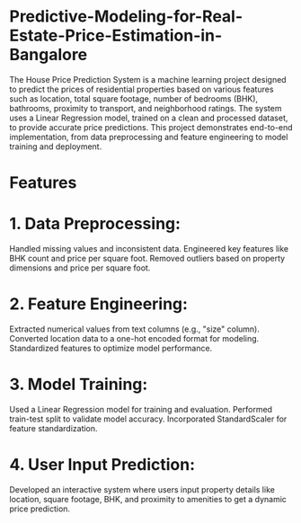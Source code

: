 # Predictive-Modeling-for-Real-Estate-Price-Estimation-in-Bangalore
The House Price Prediction System is a machine learning project designed to predict the prices of residential properties based on various features such as location, total square footage, number of bedrooms (BHK), bathrooms, proximity to transport, and neighborhood ratings. The system uses a Linear Regression model, trained on a clean and processed dataset, to provide accurate price predictions. This project demonstrates end-to-end implementation, from data preprocessing and feature engineering to model training and deployment.

# Features
# 1. Data Preprocessing:
Handled missing values and inconsistent data.
Engineered key features like BHK count and price per square foot.
Removed outliers based on property dimensions and price per square foot.

# 2. Feature Engineering:
Extracted numerical values from text columns (e.g., "size" column).
Converted location data to a one-hot encoded format for modeling.
Standardized features to optimize model performance.

# 3. Model Training:
Used a Linear Regression model for training and evaluation.
Performed train-test split to validate model accuracy.
Incorporated StandardScaler for feature standardization.

# 4. User Input Prediction:
Developed an interactive system where users input property details like location, square footage, BHK, and proximity to amenities to get a dynamic price prediction.
